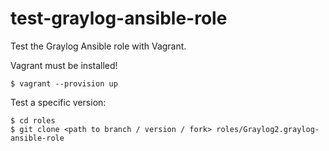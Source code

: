 # test-graylog-ansible-role

Test the Graylog Ansible role with Vagrant.

Vagrant must be installed!

```
$ vagrant --provision up
```

Test a specific version:

```
$ cd roles
$ git clone <path to branch / version / fork> roles/Graylog2.graylog-ansible-role
```
